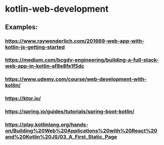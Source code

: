 # kotlin-web-development

## Examples:

### https://www.raywenderlich.com/201669-web-app-with-kotlin-js-getting-started

### https://medium.com/bcgdv-engineering/building-a-full-stack-web-app-in-kotlin-af8e8fe1f5dc

### https://www.udemy.com/course/web-development-with-kotlin/

### https://ktor.io/

### https://spring.io/guides/tutorials/spring-boot-kotlin/

### https://play.kotlinlang.org/hands-on/Building%20Web%20Applications%20with%20React%20and%20Kotlin%20JS/03_A_First_Static_Page
